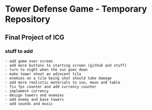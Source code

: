 # Tower Defense Game - Temporary Repository

## Final Project of ICG 



### stuff to add
	- add game over screen
	- add more buttons to starting screen (github and stuff)
	- turn to night when the sun goes down
	- make tower shoot an adjecent tile 
	- enemies on a tile being shot should take damage 
	- add more realistic materials to sun, moon and table
	- fix fps counter and add currency counter
	- implement currency
	- design towers and enemies 
	- add enemy and base towers
	- add sounds and music
